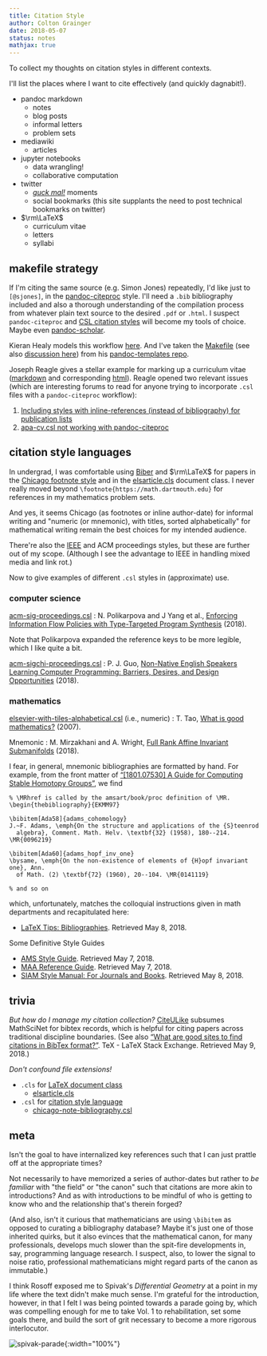 ```yaml
---
title: Citation Style
author: Colton Grainger
date: 2018-05-07
status: notes
mathjax: true
---
```


To collect my thoughts on citation styles in different contexts.

I'll list the places where I want to cite effectively (and quickly dagnabit!).

- pandoc markdown
  - notes
  - blog posts
  - informal letters
  - problem sets
- mediawiki
  - articles
- jupyter notebooks
  - data wrangling!
  - collaborative computation
- twitter
  - *[guck mal!](https://german.stackexchange.com/questions/36810/sieh-mal-vs-guck-mal)* moments
  - social bookmarks (this site supplants the need to post technical bookmarks
	  on twitter)
- $\rm\LaTeX$
  - curriculum vitae
  - letters
  - syllabi

## makefile strategy 

If I'm citing the same source (e.g. Simon Jones) repeatedly, I'd like just to
`[@sjones]`, in the [pandoc-citeproc](https://github.com/jgm/pandoc-citeproc)
style. I'll need a `.bib` bibliography included and also a thorough
understanding of the compilation process from whatever plain text source to the desired `.pdf` or `.html`. I suspect `pandoc-citeproc` and [CSL citation styles](https://citationstyles.org/)  will become my tools of choice. Maybe even [pandoc-scholar](https://pandoc-scholar.github.io/).

Kieran Healy models this workflow [here](https://kieranhealy.org/resources/). And I've taken the [Makefile](https://raw.githubusercontent.com/kjhealy/pandoc-templates/master/makefile/Makefile) (see also [discussion here](http://plain-text.co/pull-it-together.html)) from his [pandoc-templates repo](https://github.com/kjhealy/pandoc-templates).

Joseph Reagle gives a stellar example for marking up a curriculum vitae ([markdown](http://reagle.org/joseph/2003/cv/cv.md) and corresponding [html](http://reagle.org/joseph/2003/cv/cv.html)). Reagle opened two relevant issues (which are interesting forums to read for anyone trying to incorporate `.csl` files with a `pandoc-citeproc` workflow):

1. [Including styles with inline-references (instead of bibliography) for
   publication lists](https://github.com/citation-style-language/styles/issues/1619)
1. [apa-cv.csl not working with pandoc-citeproc](https://github.com/citation-style-language/styles/issues/1619)

## citation style languages

In undergrad, I was comfortable using
[Biber](https://en.wikipedia.org/wiki/Biber_(LaTeX)) and $\rm\LaTeX$ for papers in the [Chicago footnote style](https://tex.stackexchange.com/questions/30287/get-biblatex-chicago-working) and in the [elsarticle.cls](https://tex.stackexchange.com/questions/110515/elsarticle-cls-and-biblatex-incompatibility) document class. I never really moved beyond `\footnote{https://math.dartmouth.edu}` for references in my mathematics problem sets.

And yes, it seems Chicago (as footnotes or inline author-date) for informal writing and "numeric (or mnemonic), with titles, sorted alphabetically"  for mathematical writing remain the best choices for my intended audience.

There're also the 
[IEEE](https://github.com/citation-style-language/styles/blob/master/ieee.csl)
and ACM proceedings styles, but these are further out of my scope. (Although I
see the advantage to IEEE in handling mixed media and link rot.)

Now to give examples of different `.csl` styles in (approximate) use.

### computer science

[acm-sig-proceedings.csl](https://github.com/citation-style-language/styles/blob/master/acm-sig-proceedings.csl)
: N. Polikarpova and J Yang et al., [Enforcing Information Flow Policies with Type-Targeted Program Synthesis](https://arxiv.org/pdf/1607.03445.pdf) (2018).

Note that Polikarpova expanded the reference keys to be more legible,
which I like quite a bit.

[acm-sigchi-proceedings.csl](https://github.com/citation-style-language/styles/blob/master/acm-sigchi-proceedings.csl)
: P. J. Guo, [Non-Native English Speakers Learning Computer Programming:
Barriers, Desires, and Design
Opportunities](http://pgbovine.net/publications/non-native-english-speakers-learning-programming_CHI-2018.pdf) (2018).

### mathematics

[elsevier-with-tiles-alphabetical.csl](https://github.com/citation-style-language/styles/blob/master/elsevier-with-titles-alphabetical.csl) (i.e., numeric)
: T. Tao, [What is good mathematics?](https://arxiv.org/pdf/math/0702396.pdf) (2007).

Mnemonic
: M. Mirzakhani and A. Wright, [Full Rank Affine Invariant Submanifolds](https://web.stanford.edu/~amwright/FullRank.pdf) (2018).

I fear, in general, mnemonic bibliographies are formatted by hand. For example,
from the front matter of [“[1801.07530] A Guide for Computing Stable Homotopy Groups”](https://arxiv.org/abs/1801.07530), we find

```
% \MRhref is called by the amsart/book/proc definition of \MR.
\begin{thebibliography}{EKMM97}

\bibitem[Ada58]{adams_cohomology}
J.~F. Adams, \emph{On the structure and applications of the {S}teenrod
  algebra}, Comment. Math. Helv. \textbf{32} (1958), 180--214. \MR{0096219}

\bibitem[Ada60]{adams_hopf_inv_one}
\bysame, \emph{On the non-existence of elements of {H}opf invariant one}, Ann.
  of Math. (2) \textbf{72} (1960), 20--104. \MR{0141119}

% and so on
```

which, unfortunately, matches the colloquial instructions given in math departments and recapitulated here:

- [LaTeX Tips: Bibliographies](https://faculty.math.illinois.edu/~hildebr/tex/bibliographies.html). Retrieved May 8, 2018.

Some Definitive Style Guides

- [AMS Style Guide](https://www.ams.org/publications/authors/AMS-StyleGuide-print.pdf). Retrieved May 7, 2018.
- [MAA Reference Guide](https://www.maa.org/sites/default/files/pdf/pubs/Ref_Guide.pdf). Retrieved May 7, 2018.
- [SIAM Style Manual: For Journals and Books](https://www.siam.org/journals/pdf/stylemanual.pdf). Retrieved May 8, 2018.

## trivia

*But how do I manage my citation collection?* [CiteULike](http://www.citeulike.org/) subsumes MathSciNet for bibtex records, which is helpful for citing papers across traditional discipline boundaries. (See also [“What are good sites to find citations in BibTex format?”](https://tex.stackexchange.com/questions/143/what-are-good-sites-to-find-citations-in-bibtex-format/153). TeX - LaTeX Stack Exchange. Retrieved May 9, 2018.)

*Don't confound file extensions!*

- `.cls` for [LaTeX document class](https://tex.stackexchange.com/questions/7770/file-extensions-related-to-latex-etc)
  - [elsarticle.cls](https://www.elsevier.com/__data/assets/pdf_file/0008/56843/elsdoc-1.pdf)
- `.csl` for [citation style language](https://github.com/citation-style-language/styles) 
  - [chicago-note-bibliography.csl](https://github.com/jgm/pandoc-citeproc/blob/master/tests/chicago-note-bibliography.csl)

## meta

Isn't the goal to have internalized key references such that I can just
prattle off at the appropriate times? 

Not necessarily to have memorized a series of author-dates but rather to *be
familiar* with "the field" or "the canon" such that citations are more akin to
introductions? And as with introductions to be mindful of who is getting to
know who and the relationship that's therein forged?

(And also, isn't it curious that mathematicians are using `\bibitem` as opposed
to curating a bibliography database? Maybe it's just one of those inherited
quirks, but it also evinces that the mathematical canon, for many
professionals, develops much slower than the spit-fire developments in, say,
programming language research. I suspect, also, to lower the signal to noise
ratio, professional mathematicians might regard parts of the canon as
immutable.)

I think Rosoff exposed me to Spivak's *Differential Geometry* at a point in my
life where the text didn't make much sense. I'm grateful for the introduction,
however, in that I felt I was being pointed towards a parade going by, which
was compelling enough for me to take Vol. 1 to rehabilitation, set some
goals there, and build the sort of grit necessary to become a more rigorous
interlocutor.

![spivak-parade](https://images-na.ssl-images-amazon.com/images/I/91L0KVJjGlL.jpg){:width="100%"}

